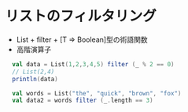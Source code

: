 # リストのフィルタリング
- List + filter + [T => Boolean]型の術語関数
- 高階演算子 


```scala
  val data = List(1,2,3,4,5) filter (_ % 2 == 0)
  // List(2,4)
  println(data)

  val words = List("the", "quick", "brown", "fox")
  val data2 = words filter (_.length == 3)
```
